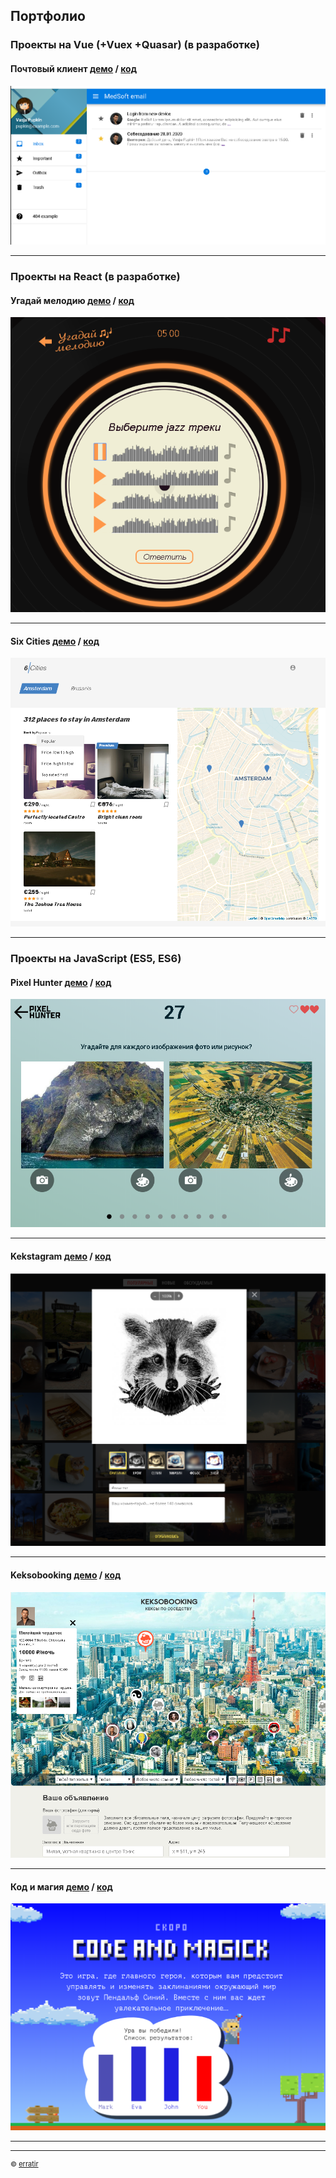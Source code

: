 ## Портфолио

### Проекты на Vue (+Vuex +Quasar) (в разработке) 

#### Почтовый клиент [демо](/mail-app_vue) / [код](https://github.com/erratir/mail-app_vue)
<img src="images/mail-app_vue.png?raw=true"/>


---

### Проекты на React (в разработке) 

#### Угадай мелодию [демо](/guess-melody_react) / [код](https://github.com/erratir/guess-melody_react)
<img src="images/guess_melody.png?raw=true"/>

---
#### Six Cities  [демо](/six-cities_react) / [код](https://github.com/erratir/six-cities_react)
<img src="images/6cities.png?raw=true"/>

---

### Проекты на JavaScript (ES5, ES6) 

#### Pixel Hunter [демо](/pixel-hunter_es6) / [код](https://github.com/erratir/pixel-hunter_ES6)
<img src="images/pixel_hunter.png?raw=true"/>

---
#### Kekstagram [демо](/kekstagram) / [код](https://github.com/erratir/kekstagram)
<img src="images/kekstagram.png?raw=true"/>

---

#### Keksobooking [демо](/keksobooking) / [код](https://github.com/erratir/keksobooking)
<img src="images/keksobuking.png?raw=true"/>

---
#### Код и магия [демо](/code-and-magick) / [код](https://github.com/erratir/code-and-magick-master)
<img src="images/code-and-magick.png?raw=true"/>

---


---
<p style="font-size:11px">© <a href="https://github.com/erratir">erratir</a></p>
